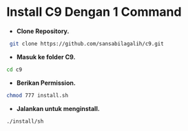 # Install C9 Dengan 1 Command

- **Clone Repository.**

```bash
 git clone https://github.com/sansabilagalih/c9.git
```

- **Masuk ke folder C9.**

```bash
cd c9
```

- **Berikan Permission.**

```bash 
chmod 777 install.sh
```

- **Jalankan untuk menginstall.**

```bash
./install/sh
```


